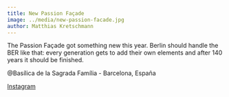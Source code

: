 ```yaml
---
title: New Passion Façade
image: ../media/new-passion-facade.jpg
author: Matthias Kretschmann
---
```


The Passion Façade got something new this year. Berlin should handle the BER like that: every generation gets to add their own elements and after 140 years it should be finished.

@Basílica de la Sagrada Família - Barcelona, España

[Instagram](https://www.instagram.com/p/BQfaydxluSi/)
